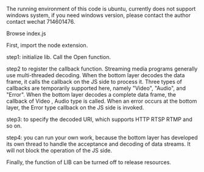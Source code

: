 
The running environment of this code is ubuntu, currently does not support windows system, if you need windows version, please contact the author contact wechat 714601476.

Browse index.js

First, import the node extension.

step1: initialize lib. Call the Open function.

step2 to register the callback function. Streaming media programs generally use multi-threaded decoding. When the bottom layer decodes the data frame, it calls the callback on the JS side to process it. Three types of callbacks are temporarily supported here, namely "Video", "Audio", and "Error". When the bottom layer decodes a complete data frame, the callback of Video , Audio type is called. When an error occurs at the bottom layer, the Error type callback on the JS side is invoked.

step3:  to specify the decoded URI, which supports HTTP RTSP RTMP and so on.

step4:  you can run your own work, because the bottom layer has developed its own thread to handle the acceptance and decoding of data streams. It will not block the operation of the JS side.

Finally, the function of LIB can be turned off to release resources.
